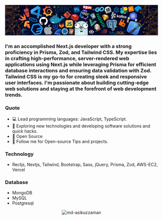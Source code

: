 <img src="https://raw.githubusercontent.com/BINOD-XD/BINOD-XD/main/header_.png"/>

### I'm an accomplished Next.js developer with a strong proficiency in Prisma, Zod, and Tailwind CSS. My expertise lies in crafting high-performance, server-rendered web applications using Next.js while leveraging Prisma for efficient database interactions and ensuring data validation with Zod. Tailwind CSS is my go-to for creating sleek and responsive user interfaces. I'm passionate about building cutting-edge web solutions and staying at the forefront of web development trends.

### Quote
* 💻 Lead programming languages: JavaScript, TypeScript.
* 📌 Exploring new technologies and developing software solutions and quick hacks.
* 🧩 Open Source
* 📂 Follow me for Open-source Tips and projects.

### Technology
* Rectjs, Nextjs, Tailwind, Bootstrap, Sass, jQuery, Prisma, Zod, AWS-EC2, Vercel

### Database
* MongoDB
* MySQL
* Postgresql


<div width="100%" align="center">
<img
    src="https://github-readme-stats.vercel.app/api/top-langs?username=md-asikuzzaman&show_icons=true&locale=en&layout=compact&show_icons=true&count_private=true&theme=react&bg_color=0D1117"
    alt="md-asikuzzaman"
  />
</div>



